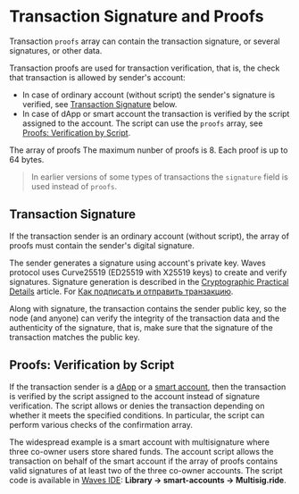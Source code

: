 # Transaction Signature and Proofs

Transaction `proofs` array can contain the transaction signature, or several signatures, or other data.

Transaction proofs are used for transaction verification, that is, the check that transaction is allowed by sender's account:

* In case of ordinary account (without script) the sender's signature is verified, see [Transaction Signature](#transaction-signature) below.
* In case of dApp or smart account the transaction is verified by the script assigned to the account. The script can use the `proofs` array, see [Proofs: Verification by Script](#proofs-verification-by-script).

The array of proofs The maximum nunber of proofs is 8. Each proof is up to 64 bytes.

> In earlier versions of some types of transactions the `signature` field is used instead of `proofs`.

## Transaction Signature

If the transaction sender is an ordinary account (without script), the array of proofs must contain the sender's digital signature.

The sender generates a signature using account's private key. Waves protocol uses Curve25519 (ED25519 with X25519 keys) to create and verify signatures. Signature generation is described in the [Cryptographic Practical Details](/en/blockchain/waves-protocol/cryptographic-practical-details) article. For  [Как подписать и отправить транзакцию](/ru/blockchain/transaction/#как-подписать-и-отправить-транзакцию).

Along with signature, the transaction contains the sender public key, so the node (and anyone) can verify the integrity of the transaction data and the authenticity of the signature, that is, make sure that the signature of the transaction matches the public key.

## Proofs: Verification by Script

If the transaction sender is a [dApp](/en/blockchain/account/dapp) or a [smart account](/ru/blockchain/account/smart-account), then the transaction is verified by the script assigned to the account instead of signature verification. The script allows or denies the transaction depending on whether it meets the specified conditions. In particular, the script can perform various checks of the confirmation array.

The widespread example is a smart account with multisignature where three co-owner users store shared funds. The account script allows the transaction on behalf of the smart account if the array of proofs contains valid signatures of at least two of the three co-owner accounts. The script code is available in [Waves IDE](https://waves-ide.com/): **Library → smart-accounts → Multisig.ride**.
